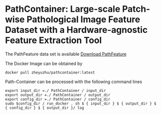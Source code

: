 # PathContainer: Large-scale Patch-wise Pathological Image Feature Dataset with a Hardware-agnostic Feature Extraction Tool

The PathFeature data set is available 
[Download PathFeature](https://drive.google.com/drive/folders/1sBJBOEO8Mhf5kwu_wtvwUHA2qLWRQ9hO?usp=sharing)

The Docker Image can be obtained by
```
docker pull zheyuzhu/pathcontainer:latest
```

Path-Container can be processed with the following command lines
```
export input_dir =./ PathContainer / input_dir
export output_dir =./ PathContainer / output_dir
export config_dir =./ PathContainer / config_dir
sudo $config_dir / run_docker . sh $ { input_dir } $ { output_dir } $ { config_dir } $ { output_dir }/ log
```
